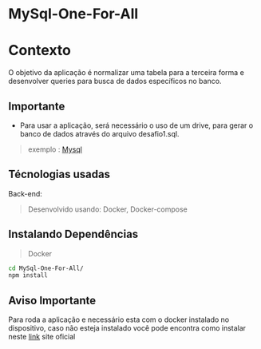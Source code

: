 # MySql-One-For-All

# Contexto

O objetivo da aplicação é normalizar uma tabela para a terceira forma e desenvolver queries para busca de dados específicos no banco.

## Importante

- Para usar a aplicação, será necessário o uso de um drive, para gerar o banco de dados através do arquivo desafio1.sql.
> exemplo : [Mysql](https://www.mysql.com/)

## Técnologias usadas

Back-end:

> Desenvolvido usando: Docker, Docker-compose

## Instalando Dependências

> Docker
```bash
cd MySql-One-For-All/ 
npm install
``` 
## Aviso Importante 
Para roda a aplicação e necessário esta com o docker instalado  no dispositivo, caso não esteja instalado você pode encontra como instalar neste [link](https://docs.docker.com/engine/install/ubuntu/) site oficial 

